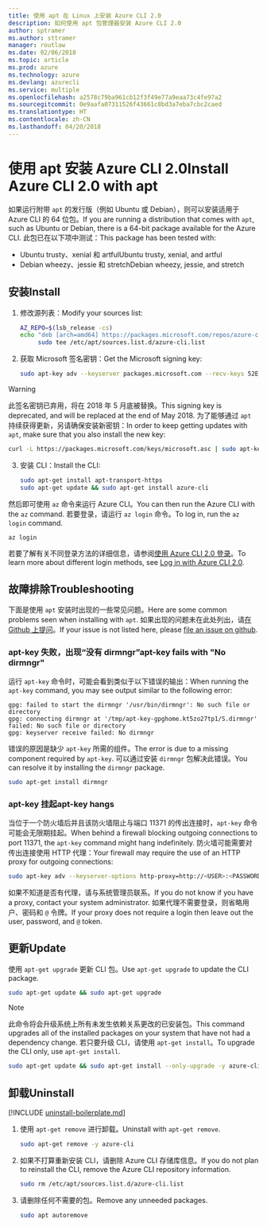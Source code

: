 ```yaml
---
title: 使用 apt 在 Linux 上安装 Azure CLI 2.0
description: 如何使用 apt 包管理器安装 Azure CLI 2.0
author: sptramer
ms.author: sttramer
manager: routlaw
ms.date: 02/06/2018
ms.topic: article
ms.prod: azure
ms.technology: azure
ms.devlang: azurecli
ms.service: multiple
ms.openlocfilehash: a2578c79ba961cb12f3f49e77a9eaa73c4fe97a2
ms.sourcegitcommit: 0e9aafa07311526f43661c8bd3a7eba7cbc2caed
ms.translationtype: HT
ms.contentlocale: zh-CN
ms.lasthandoff: 04/20/2018
---
```

# <a name="install-azure-cli-20-with-apt"></a><span data-ttu-id="83ba4-103">使用 apt 安装 Azure CLI 2.0</span><span class="sxs-lookup"><span data-stu-id="83ba4-103">Install Azure CLI 2.0 with apt</span></span>

<span data-ttu-id="83ba4-104">如果运行附带 `apt` 的发行版（例如 Ubuntu 或 Debian），则可以安装适用于 Azure CLI 的 64 位包。</span><span class="sxs-lookup"><span data-stu-id="83ba4-104">If you are running a distribution that comes with `apt`, such as Ubuntu or Debian, there is a 64-bit package available for the Azure CLI.</span></span> <span data-ttu-id="83ba4-105">此包已在以下项中测试：</span><span class="sxs-lookup"><span data-stu-id="83ba4-105">This package has been tested with:</span></span>

* <span data-ttu-id="83ba4-106">Ubuntu trusty、xenial 和 artful</span><span class="sxs-lookup"><span data-stu-id="83ba4-106">Ubuntu trusty, xenial, and artful</span></span>
* <span data-ttu-id="83ba4-107">Debian wheezy、jessie 和 stretch</span><span class="sxs-lookup"><span data-stu-id="83ba4-107">Debian wheezy, jessie, and stretch</span></span>

## <a name="install"></a><span data-ttu-id="83ba4-108">安装</span><span class="sxs-lookup"><span data-stu-id="83ba4-108">Install</span></span>

1. <span data-ttu-id="83ba4-109">修改源列表：</span><span class="sxs-lookup"><span data-stu-id="83ba4-109">Modify your sources list:</span></span>

     ```bash
     AZ_REPO=$(lsb_release -cs)
     echo "deb [arch=amd64] https://packages.microsoft.com/repos/azure-cli/ $AZ_REPO main" | \
          sudo tee /etc/apt/sources.list.d/azure-cli.list
     ```

2. <span data-ttu-id="83ba4-110">获取 Microsoft 签名密钥：</span><span class="sxs-lookup"><span data-stu-id="83ba4-110">Get the Microsoft signing key:</span></span>

   ```bash
   sudo apt-key adv --keyserver packages.microsoft.com --recv-keys 52E16F86FEE04B979B07E28DB02C46DF417A0893
   ```

  > [!WARNING]
  > <span data-ttu-id="83ba4-111">此签名密钥已弃用，将在 2018 年 5 月底被替换。</span><span class="sxs-lookup"><span data-stu-id="83ba4-111">This signing key is deprecated, and will be replaced at the end of May 2018.</span></span> <span data-ttu-id="83ba4-112">为了能够通过 `apt` 持续获得更新，另请确保安装新密钥：</span><span class="sxs-lookup"><span data-stu-id="83ba4-112">In order to keep getting updates with `apt`, make sure that you also install the new key:</span></span>
  > 
  > ```bash
  > curl -L https://packages.microsoft.com/keys/microsoft.asc | sudo apt-key add -
  > ``` 

3. <span data-ttu-id="83ba4-113">安装 CLI：</span><span class="sxs-lookup"><span data-stu-id="83ba4-113">Install the CLI:</span></span>

   ```bash
   sudo apt-get install apt-transport-https
   sudo apt-get update && sudo apt-get install azure-cli
   ```

<span data-ttu-id="83ba4-114">然后即可使用 `az` 命令来运行 Azure CLI。</span><span class="sxs-lookup"><span data-stu-id="83ba4-114">You can then run the Azure CLI with the `az` command.</span></span> <span data-ttu-id="83ba4-115">若要登录，请运行 `az login` 命令。</span><span class="sxs-lookup"><span data-stu-id="83ba4-115">To log in, run the `az login` command.</span></span>

```azurecli
az login
```

<span data-ttu-id="83ba4-116">若要了解有关不同登录方法的详细信息，请参阅[使用 Azure CLI 2.0 登录](authenticate-azure-cli.md)。</span><span class="sxs-lookup"><span data-stu-id="83ba4-116">To learn more about different login methods, see [Log in with Azure CLI 2.0](authenticate-azure-cli.md).</span></span>

## <a name="troubleshooting"></a><span data-ttu-id="83ba4-117">故障排除</span><span class="sxs-lookup"><span data-stu-id="83ba4-117">Troubleshooting</span></span>

<span data-ttu-id="83ba4-118">下面是使用 `apt` 安装时出现的一些常见问题。</span><span class="sxs-lookup"><span data-stu-id="83ba4-118">Here are some common problems seen when installing with `apt`.</span></span> <span data-ttu-id="83ba4-119">如果出现的问题未在此处列出，请[在 Github 上提问](https://github.com/Azure/azure-cli/issues)。</span><span class="sxs-lookup"><span data-stu-id="83ba4-119">If your issue is not listed here, please [file an issue on github](https://github.com/Azure/azure-cli/issues).</span></span>

### <a name="apt-key-fails-with-no-dirmngr"></a><span data-ttu-id="83ba4-120">apt-key 失败，出现“没有 dirmngr”</span><span class="sxs-lookup"><span data-stu-id="83ba4-120">apt-key fails with "No dirmngr"</span></span>

<span data-ttu-id="83ba4-121">运行 `apt-key` 命令时，可能会看到类似于以下错误的输出：</span><span class="sxs-lookup"><span data-stu-id="83ba4-121">When running the `apt-key` command, you may see output similar to the following error:</span></span>

```output
gpg: failed to start the dirmngr '/usr/bin/dirmngr': No such file or directory
gpg: connecting dirmngr at '/tmp/apt-key-gpghome.kt5zo27tp1/S.dirmngr' failed: No such file or directory
gpg: keyserver receive failed: No dirmngr
```

<span data-ttu-id="83ba4-122">错误的原因是缺少 `apt-key` 所需的组件。</span><span class="sxs-lookup"><span data-stu-id="83ba4-122">The error is due to a missing component required by `apt-key`.</span></span> <span data-ttu-id="83ba4-123">可以通过安装 `dirmngr` 包解决此错误。</span><span class="sxs-lookup"><span data-stu-id="83ba4-123">You can resolve it by installing the `dirmngr` package.</span></span>

```bash
sudo apt-get install dirmngr
```

### <a name="apt-key-hangs"></a><span data-ttu-id="83ba4-124">apt-key 挂起</span><span class="sxs-lookup"><span data-stu-id="83ba4-124">apt-key hangs</span></span>

<span data-ttu-id="83ba4-125">当位于一个防火墙后并且该防火墙阻止与端口 11371 的传出连接时，`apt-key` 命令可能会无限期挂起。</span><span class="sxs-lookup"><span data-stu-id="83ba4-125">When behind a firewall blocking outgoing connections to port 11371, the `apt-key` command might hang indefinitely.</span></span> <span data-ttu-id="83ba4-126">防火墙可能需要对传出连接使用 HTTP 代理：</span><span class="sxs-lookup"><span data-stu-id="83ba4-126">Your firewall may require the use of an HTTP proxy for outgoing connections:</span></span>

```bash
sudo apt-key adv --keyserver-options http-proxy=http://<USER>:<PASSWORD>@<PROXY-HOST>:<PROXY-PORT>/ --keyserver packages.microsoft.com --recv-keys 52E16F86FEE04B979B07E28DB02C46DF417A0893
```

<span data-ttu-id="83ba4-127">如果不知道是否有代理，请与系统管理员联系。</span><span class="sxs-lookup"><span data-stu-id="83ba4-127">If you do not know if you have a proxy, contact your system administrator.</span></span> <span data-ttu-id="83ba4-128">如果代理不需要登录，则省略用户、密码和 `@` 令牌。</span><span class="sxs-lookup"><span data-stu-id="83ba4-128">If your proxy does not require a login then leave out the user, password, and `@` token.</span></span>

## <a name="update"></a><span data-ttu-id="83ba4-129">更新</span><span class="sxs-lookup"><span data-stu-id="83ba4-129">Update</span></span>

<span data-ttu-id="83ba4-130">使用 `apt-get upgrade` 更新 CLI 包。</span><span class="sxs-lookup"><span data-stu-id="83ba4-130">Use `apt-get upgrade` to update the CLI package.</span></span>

   ```bash
   sudo apt-get update && sudo apt-get upgrade
   ```

> [!NOTE]
> <span data-ttu-id="83ba4-131">此命令将会升级系统上所有未发生依赖关系更改的已安装包。</span><span class="sxs-lookup"><span data-stu-id="83ba4-131">This command upgrades all of the installed packages on your system that have not had a dependency change.</span></span>
> <span data-ttu-id="83ba4-132">若只要升级 CLI，请使用 `apt-get install`。</span><span class="sxs-lookup"><span data-stu-id="83ba4-132">To upgrade the CLI only, use `apt-get install`.</span></span>
> ```bash
> sudo apt-get update && sudo apt-get install --only-upgrade -y azure-cli
> ```

## <a name="uninstall"></a><span data-ttu-id="83ba4-133">卸载</span><span class="sxs-lookup"><span data-stu-id="83ba4-133">Uninstall</span></span>

[!INCLUDE [uninstall-boilerplate.md](includes/uninstall-boilerplate.md)]

1. <span data-ttu-id="83ba4-134">使用 `apt-get remove` 进行卸载。</span><span class="sxs-lookup"><span data-stu-id="83ba4-134">Uninstall with `apt-get remove`.</span></span>

    ```bash
    sudo apt-get remove -y azure-cli
    ```

2. <span data-ttu-id="83ba4-135">如果不打算重新安装 CLI，请删除 Azure CLI 存储库信息。</span><span class="sxs-lookup"><span data-stu-id="83ba4-135">If you do not plan to reinstall the CLI, remove the Azure CLI repository information.</span></span>

   ```bash
   sudo rm /etc/apt/sources.list.d/azure-cli.list
   ```

3. <span data-ttu-id="83ba4-136">请删除任何不需要的包。</span><span class="sxs-lookup"><span data-stu-id="83ba4-136">Remove any unneeded packages.</span></span>

   ```bash
   sudo apt autoremove
   ```
